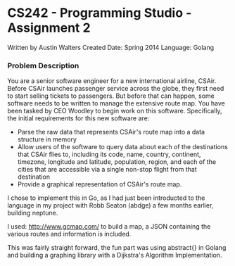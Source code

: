 CS242 - Programming Studio - Assignment 2
========

Written by Austin Walters
Created Date: Spring 2014
Language: Golang

### Problem Description

You are a senior software engineer for a new international airline, CSAir. Before CSAir launches passenger service across the globe, they first need to start selling tickets to passengers. But before that can happen, some software needs to be written to manage the extensive route map. You have been tasked by CEO Woodley to begin work on this software. Specifically, the initial requirements for this new software are:

* Parse the raw data that represents CSAir's route map into a data structure in memory
* Allow users of the software to query data about each of the destinations that CSAir flies to, including its code, name, country, continent, timezone, longitude and latitude, population, region, and each of the cities that are accessible via a single non-stop flight from that destination
* Provide a graphical representation of CSAir's route map.

I chose to implement this in Go, as I had just been introducted to the language in my project with Robb Seaton (abdge) a few months earlier, building neptune. 

I used: http://www.gcmap.com/ to build a map, a JSON containing the various routes and information is included.

This was fairly straight forward, the fun part was using abstract{} in Golang and building a graphing library with a Dijkstra's Algorithm Implementation.

